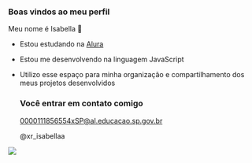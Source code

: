 ### Boas vindos ao meu perfil

Meu nome é Isabella 💜

- Estou estudando na [Alura](https://www.alura.com.br)
- Estou me desenvolvendo na linguagem JavaScript
- Utilizo esse espaço para minha organização e compartilhamento dos meus projetos desenvolvidos

  ### Você entrar em contato comigo

  0000111856554xSP@al.educacao.sp.gov.br
  
  @xr_isabellaa

![](https://media1.tenor.com/m/1SDTHgTkXP4AAAAd/vae.gif)
